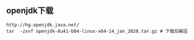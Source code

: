 ## openjdk下载
    http://hg.openjdk.java.net/
    tar  -zxvf openjdk-8u41-b04-linux-x64-14_jan_2020.tar.gz # 下载后解压